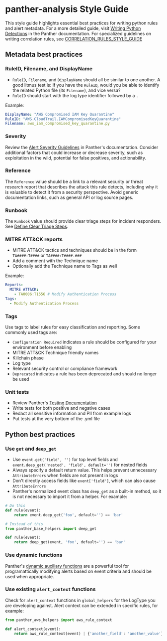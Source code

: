 # panther-analysis Style Guide

This style guide highlights essential best practices for writing python rules and alert metadata. For a more detailed guide, visit [Writing Python Detections](https://docs.panther.com/detections/rules/python) in the Panther documentation.
For specialized guidelines on writing correlation rules, see [CORRELATION_RULES_STYLE_GUIDE](https://github.com/panther-labs/panther-analysis/blob/style_guides/CORRELATION_RULES_STYLE_GUIDE.md)

## Metadata best practices

### RuleID, Filename, and DisplayName

- `RuleID`, `Filename`, and `DisplayName` should all be similar to one another. A good litmus test is: If you have the `RuleID`, would you be able to identify the related Python file (its `Filename`), and vice versa?
- `RuleID` should start with the log type identifier followed by a `.`

Example:
```yaml
DisplayName: "AWS Compromised IAM Key Quarantine"
RuleID: "AWS.CloudTrail.IAMCompromisedKeyQuarantine"
Filename: aws_iam_compromised_key_quarantine.py
```

### Severity

Review the [Alert Severity Guidelines](https://docs.panther.com/detections/rules#alert-severity) in Panther's documentation.  Consider additional factors that could increase or decrease severity, such as exploitation in the wild, potential for false positives, and actionability.

### Reference

The `Reference` value should be a link to a relevant security or threat research report that describes the attack this rule detects, including why it is valuable to detect it from a security perspective. Avoid generic documentation links, such as general API or log source pages.

### Runbook

The `Runbook` value should provide clear triage steps for incident responders.  See [Define Clear Triage Steps](https://jacknaglieri.substack.com/i/148126819/define-clear-triage-steps).

### MITRE ATT&CK reports

- MITRE ATT&CK tactics and techniques should be in the form `TA####:T####` or `TA####:T####.###`
- Add a comment with the Technique name
- Optionally add the Technique name to Tags as well

Example:
```yaml
Reports:
  MITRE ATT&CK:
    - TA0006:T1556 # Modify Authentication Process
Tags:
  - Modify Authentication Process
```

### Tags

Use tags to label rules for easy classification and reporting.  Some commonly used tags are:

- `Configuration Required` indicates a rule should be configured for your environment before enabling
- MITRE ATT&CK Technique friendly names
- Killchain phase
- Log type
- Relevant security control or compliance framework
- `Deprecated` indicates a rule has been deprecated and should no longer be used

### Unit tests

- Review Panther's [Testing Documentation](https://docs.panther.com/detections/testing)
- Write tests for both positive and negative cases
- Redact all sensitive information and PII from example logs
- Put tests at the very bottom of the .yml file

## Python best practices

### Use `get` and `deep_get`

- Use `event.get('field', '')` for top level fields and `event.deep_get('nested', 'field', default='')` for nested fields
- Always specify a default return value.  This helps prevent unnecessary `AttributeErrors` when fields are not present in logs
- Don't directly access fields like `event['field']`, which can also cause `AttributeErrors`
- Panther's normalized event class has `deep_get` as a built-in method, so it is not necessary to import it from a helper.  For example:

```python
# Do this
def rule(event):
    return event.deep_get('foo', default='') == 'bar'

# Instead of this
from panther_base_helpers import deep_get

def rule(event):
    return deep_get(event, 'foo', default='') == 'bar'
```

### Use dynamic functions

Panther's [dynamic auxiliary functions](https://docs.panther.com/detections/rules/python#alert-functions-in-python-detections) are a powerful tool for programattically modifying alerts based on event criteria and should be used when appropriate.

### Use existing `alert_context` functions

Check for `alert_context` functions in `global_helpers` for the LogType you are developing against.  Alert context can be extended in specific rules, for example:

```python
from panther_aws_helpers import aws_rule_context

def alert_context(event):
    return aws_rule_context(event) | {'another_field': 'another_value'}
```



